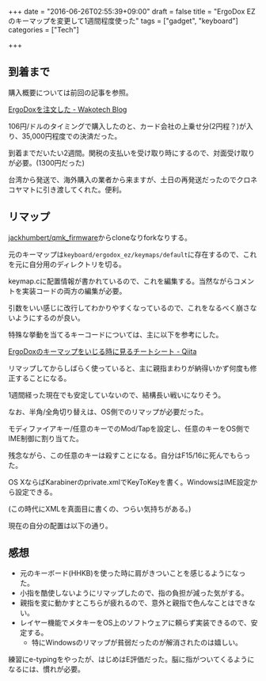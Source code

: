 
+++
date = "2016-06-26T02:55:39+09:00"
draft = false
title = "ErgoDox EZのキーマップを変更して1週間程度使った"
tags = ["gadget", "keyboard"]
categories = ["Tech"]

+++
## 到着まで

購入概要については前回の記事を参照。

[ErgoDoxを注文した - Wakotech Blog](http://yutaszk23.hatenadiary.jp/entry/2016/06/05/020805)

106円/ドルのタイミングで購入したのと、カード会社の上乗せ分(2円程？)が入り、35,000円程度での決済だった。

到着までだいたい2週間。関税の支払いを受け取り時にするので、対面受け取りが必要。(1300円だった)

台湾から発送で、海外購入の業者から来ますが、土日の再発送だったのでクロネコヤマトに引き渡してくれた。便利。

## リマップ

<a href="https://github.com/jackhumbert/qmk_firmware">jackhumbert/qmk_firmware</a>からcloneなりforkなりする。

元のキーマップは<code>keyboard/ergodox_ez/keymaps/default</code>に存在するので、これを元に自分用のディレクトリを切る。

keymap.cに配置情報が書かれているので、これを編集する。当然ながらコメントを実装コードの両方の編集が必要。

引数をいい感じに改行してわかりやすくなっているので、これをなるべく崩さないようにするのが良い。

特殊な挙動を当てるキーコードについては、主に以下を参考にした。

[ErgoDoxのキーマップをいじる時に見るチートシート - Qiita](http://qiita.com/ReSTARTR/items/970354940f49c67fb9fd)

リマップしてからしばらく使っていると、主に親指まわりが納得いかず何度も修正することになる。

1週間経った現在でも安定していないので、結構長い戦いになりそう。

なお、半角/全角切り替えは、OS側でのリマップが必要だった。

モディファイアキー/任意のキーでのMod/Tapを設定し、任意のキーをOS側でIME制御に割り当てた。

残念ながら、この任意のキーは殺すことになる。自分はF15/16に死んでもらった。

OS XならばKarabinerのprivate.xmlでKeyToKeyを書く。WindowsはIME設定から設定できる。

(この時代にXMLを真面目に書くの、つらい気持ちがある。)

現在の自分の配置は以下の通り。


<div class="github-card" data-user="yutaszk/qmk_firmware/tree/master/keyboards/ergodox_ez/keymaps" data-repo="yutaszk" data-width="400" data-height="" data-theme="default"></div>
<script src="https://cdn.jsdelivr.net/github-cards/latest/widget.js"></script>


## 感想

<ul>
<li>元のキーボード(HHKB)を使った時に肩がきついことを感じるようになった。</li>
<li>小指を酷使しないようにリマップしたので、指の負担が減った気がする。</li>
<li>親指を変に動かすとこちらが疲れるので、意外と親指で色んなことはできない。</li>
<li>レイヤー機能でメタキーをOS上のソフトウェアに頼らず実装できるので、安定する。

<ul>
<li>特にWindowsのリマップが貧弱だったのが解消されたのは嬉しい。</li>
</ul>
</li>
</ul>


練習にe-typingをやったが、はじめはE評価だった。脳に指がついてくるようになるには、慣れが必要。


